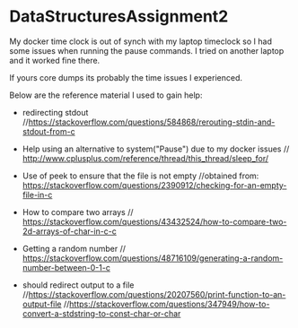 # DataStructuresAssignment2

My docker time clock is out of synch with my laptop timeclock
so I had some issues when running the pause commands. I tried on
another laptop and it worked fine there.

If yours core dumps its probably the time issues I experienced.

Below are the reference material I used to gain help:

- redirecting stdout
    //https://stackoverflow.com/questions/584868/rerouting-stdin-and-stdout-from-c

- Help using an alternative to system("Pause") due to my docker issues
    // http://www.cplusplus.com/reference/thread/this_thread/sleep_for/

- Use of peek to ensure that the file is not empty
   //obtained from: https://stackoverflow.com/questions/2390912/checking-for-an-empty-file-in-c

- How to compare two arrays
 // https://stackoverflow.com/questions/43432524/how-to-compare-two-2d-arrays-of-char-in-c-c

- Getting a random number
 // https://stackoverflow.com/questions/48716109/generating-a-random-number-between-0-1-c

- should redirect output to a file
 //https://stackoverflow.com/questions/20207560/print-function-to-an-output-file
 //https://stackoverflow.com/questions/347949/how-to-convert-a-stdstring-to-const-char-or-char

